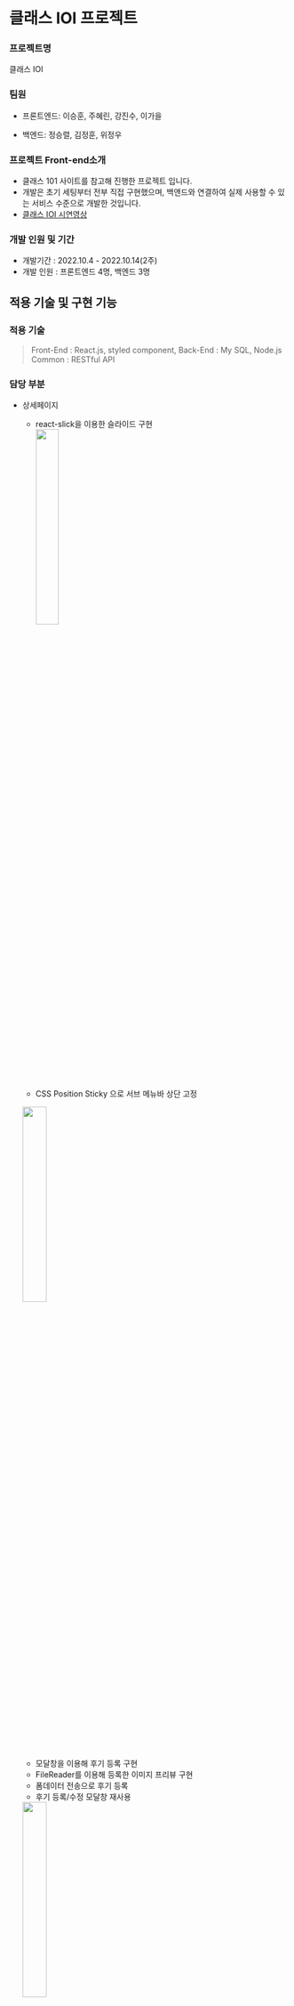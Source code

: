 # 클래스 IOI 프로젝트


### 프로젝트명

클래스 IOI

### 팀원

- 프론트엔드: 이승훈, 주혜린, 강진수, 이가을

- 백엔드: 정승렬, 김정훈, 위정우

### 프로젝트 Front-end소개

- 클래스 101 사이트를 참고해 진행한 프로젝트 입니다.
- 개발은 초기 세팅부터 전부 직접 구현했으며, 백앤드와 연결하여 실제 사용할 수 있는 서비스 수준으로 개발한 것입니다.
- [클래스 IOI 시연영상](https://youtu.be/ggKWn5Ho6kc)

### **개발 인원 및 기간**

- 개발기간 : 2022.10.4 - 2022.10.14(2주)
- 개발 인원 : 프론트엔드 4명, 백엔드 3명

## **적용 기술 및 구현 기능**

### **적용 기술**

> Front-End : React.js, styled component,
> Back-End : My SQL, Node.js
> Common : RESTful API
    
    
### **담당 부분**

- 상세페이지
  - react-slick을 이용한 슬라이드 구현 <br>
    <img src="https://user-images.githubusercontent.com/104541695/207515314-799ff05d-826d-4c89-aadb-9b450213f1ab.gif" width=30% height=30%/>

  
  - CSS Position Sticky 으로 서브 메뉴바 상단 고정 <br>
  <img src="https://user-images.githubusercontent.com/104541695/207515768-9d8604fd-3cd2-4cae-af01-fd5a34c20395.gif" width=30% height=30%/>
  
  - 모달창을 이용해 후기 등록 구현
  - FileReader를 이용해 등록한 이미지 프리뷰 구현
  - 폼데이터 전송으로 후기 등록
  - 후기 등록/수정 모달창 재사용 <br>
  <img src="https://user-images.githubusercontent.com/104541695/207516527-c04aa9f7-c38d-4b53-a338-c8ad8e808909.gif" width=30% height=30%/>
    
  - clipboard로 현재 링크 복사하기
  - 좋아요 버튼 클릭시 숫자 증감

- 결제페이지
    
    ## **Reference**
    
    - 이 프로젝트는 [클래스101](https://class101.net/)사이트를 참고하여 만들었습니다.
    - 실무수준의 프로젝트이지만 학습용으로 만들었기 때문에 이 코드를 활용하여 이득을 취하거나 무단 배포할 경우 법적으로 문제될 수 있습니다.
    - 이 프로젝트에서 사용하고 있는 사진은 해당 프로젝트 외부인이 사용할 수 없습니다.
